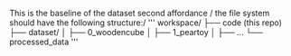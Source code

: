 This is the baseline of the dataset second affordance /
the file system should have the following structure:/
'''
workspace/
├── code (this repo)
├── dataset/
│   ├── 0_woodencube
│   ├── 1_peartoy
│   ├── ...
└── processed_data
'''
